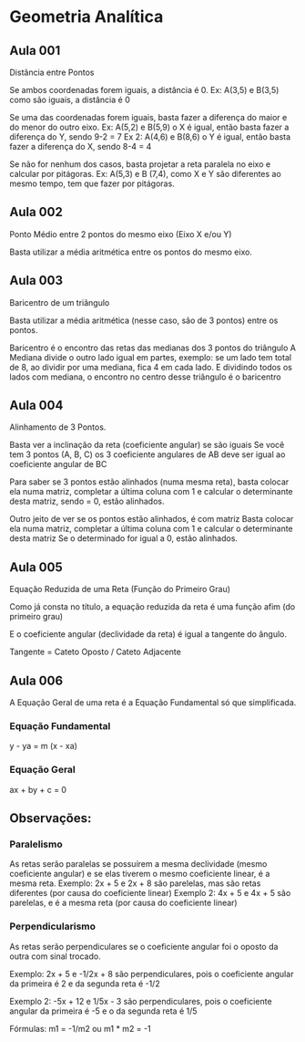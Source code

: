 # Geometria Analítica 

## Aula 001
Distância entre Pontos

Se ambos coordenadas forem iguais, a distância é 0.
Ex: A(3,5) e B(3,5) como são iguais, a distância é 0

Se uma das coordenadas forem iguais, basta fazer a diferença do maior e do menor do outro eixo.
Ex: A(5,2) e B(5,9) o X é igual, então basta fazer a diferença do Y, sendo 9-2 = 7
Ex 2: A(4,6) e B(8,6) o Y é igual, então basta fazer a diferença do X, sendo 8-4 = 4

Se não for nenhum dos casos, basta projetar a reta paralela no eixo e calcular por pitágoras.
Ex: A(5,3) e B (7,4), como X e Y são diferentes ao mesmo tempo, tem que fazer por pitágoras.

## Aula 002
Ponto Médio entre 2 pontos do mesmo eixo (Eixo X e/ou Y)

Basta utilizar a média aritmética entre os pontos do mesmo eixo.

## Aula 003
Baricentro de um triângulo

Basta utilizar a média aritmética (nesse caso, são de 3 pontos) entre os pontos.

Baricentro é o encontro das retas das medianas dos 3 pontos do triângulo
A Mediana divide o outro lado igual em partes, exemplo: se um lado tem total de 8, ao dividir por uma mediana, fica 4 em cada lado.
E dividindo todos os lados com mediana, o encontro no centro desse triângulo é o baricentro

## Aula 004
Alinhamento de 3 Pontos.

Basta ver a inclinação da reta (coeficiente angular) se são iguais
Se você tem 3 pontos (A, B, C) os 3 coeficiente angulares de AB deve ser igual ao coeficiente angular de BC

Para saber se 3 pontos estão alinhados (numa mesma reta), basta colocar ela numa matriz, completar a última coluna com 1 e calcular o determinante desta matriz, sendo = 0, estão alinhados.

Outro jeito de ver se os pontos estão alinhados, é com matriz
Basta colocar ela numa matriz, completar a última coluna com 1 e calcular o determinante desta matriz
Se o determinado for igual a 0, estão alinhados.

## Aula 005
Equação Reduzida de uma Reta (Função do Primeiro Grau)

Como já consta no título, a equação reduzida da reta é uma função afim (do primeiro grau)

E o coeficiente angular (declividade da reta) é igual a tangente do ângulo.

Tangente = Cateto Oposto / Cateto Adjacente

## Aula 006
A Equação Geral de uma reta é a Equação Fundamental só que simplificada.

### Equação Fundamental
y - ya = m (x - xa)

### Equação Geral
ax + by + c = 0


## Observações:

### Paralelismo
As retas serão paralelas se possuírem a mesma declividade (mesmo coeficiente angular) e se elas tiverem o mesmo coeficiente linear, é a mesma reta.
Exemplo: 2x + 5 e 2x + 8 são parelelas, mas são retas diferentes (por causa do coeficiente linear)
Exemplo 2: 4x + 5 e 4x + 5 são parelelas, e é a mesma reta (por causa do coeficiente linear)

### Perpendicularismo
As retas serão perpendiculares se o coeficiente angular foi o oposto da outra com sinal trocado.

Exemplo: 2x + 5 e -1/2x + 8 são perpendiculares, pois o coeficiente angular da primeira é 2 e da segunda reta é -1/2

Exemplo 2: -5x + 12 e 1/5x - 3 são perpendiculares, pois o coeficiente angular da primeira é -5 e o da segunda reta é 1/5

Fórmulas: m1 = -1/m2 ou m1 * m2 = -1